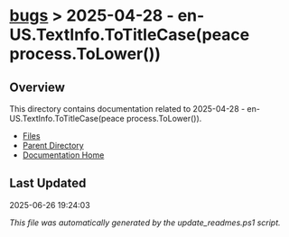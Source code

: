 # [bugs](../) > 2025-04-28 - en-US.TextInfo.ToTitleCase(peace process.ToLower())

## Overview
This directory contains documentation related to 2025-04-28 - en-US.TextInfo.ToTitleCase(peace process.ToLower()).

- [Files](#files)
- [Parent Directory](../)
- [Documentation Home](../../)

## Last Updated

2025-06-26 19:24:03

*This file was automatically generated by the update_readmes.ps1 script.*



